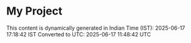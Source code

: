 # My Project

This content is dynamically generated in Indian Time (IST): 2025-06-17 17:18:42 IST
Converted to UTC: 2025-06-17 11:48:42 UTC
